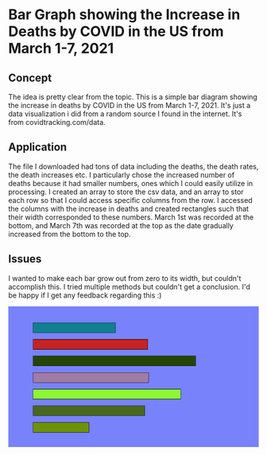 # Bar Graph showing the Increase in Deaths by COVID in the US from March 1-7, 2021

## Concept

The idea is pretty clear from the topic. This is a simple bar diagram showing the increase in deaths by COVID in the US from March 1-7, 2021. It's just a data visualization i did from a random source I found in the internet. It's from covidtracking.com/data.

## Application

The file I downloaded had tons of data including the deaths, the death rates, the death increases etc. I particularly chose the increased number of deaths because it had smaller numbers, ones which I could easily utilize in processing. I created an array to store the csv data, and an array to stor each row so that I could access specific columns from the row. I accessed the columns with the increase in deaths and created rectangles such that their width corresponded to these numbers. March 1st was recorded at the bottom, and March 7th was recorded at the top as the date gradually increased from the bottom to the top. 

## Issues

I wanted to make each bar grow out from zero to its width, but couldn't accomplish this. I tried multiple methods but couldn't get a conclusion. I'd be happy if I get any feedback regarding this :)

![](dataViz.png)



